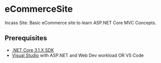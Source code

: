 # eCommerceSite
Incass Site:
Basic eCommerce site to learn ASP.NET Core MVC Concepts. 


## Prerequisites
- [.NET Core 3.1.X SDK](https://dotnet.microsoft.com/download)
- [Visual Studio](https://visualstudio.microsoft.com/) with ASP.NET and Web Dev workload OR VS Code
